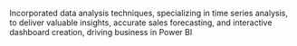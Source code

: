 Incorporated data analysis techniques, specializing in time series analysis, to 
deliver valuable insights, accurate sales forecasting, and interactive 
dashboard creation, driving business in Power BI
